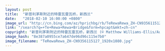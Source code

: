 ```yaml
---
layout: post
title:  "新普利茅斯附近的特雷瓦雷瓦桥，新西兰"
date:   "2018-02-10 16:00:00 +0800"
image_url: "http://cn.bing.com/az/hprichbg/rb/TeRewaRewa_ZH-CN9356115127_1920x1080.jpg"
link: "/search?q=+Te+Rewa+Rewa+Bridge&form=hpcapt&mkt=zh-cn"
copyright: "新普利茅斯附近的特雷瓦雷瓦桥，新西兰 (© Matthew Williams-Ellis/Aurora Photos)"
image_hash: "8e387a0955ce7a647de96d96c115e7b0"
image_filename: "TeRewaRewa_ZH-CN9356115127_1920x1080.jpg"
---
```

